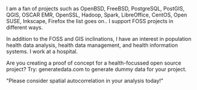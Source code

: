 I am a fan of projects such as OpenBSD, FreeBSD, PostgreSQL, PostGIS, QGIS, OSCAR EMR, OpenSSL, Hadoop, Spark, LibreOffice, CentOS, Open SUSE, Inkscape, Firefox the list goes on.. I support FOSS projects in different ways.

In addition to the FOSS and GIS inclinations, I have an interest in population health data analysis, health data management, and health information systems.  I work at a hospital.

Are you creating a proof of concept for a health-focussed open source project? Try: generatedata.com to generate dummy data for your project.

"Please consider spatial autocorrelation in your analysis today!"


